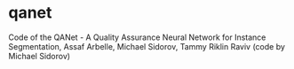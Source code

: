 # qanet
Code of the QANet - A Quality Assurance Neural Network for Instance Segmentation, Assaf Arbelle, Michael Sidorov, Tammy Riklin Raviv (code by Michael Sidorov)
